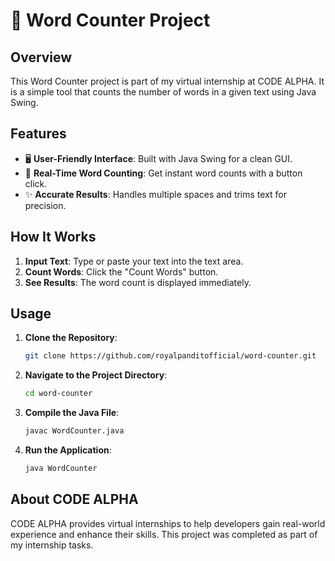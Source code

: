 # 📝 Word Counter Project

## Overview

This Word Counter project is part of my virtual internship at CODE ALPHA. It is a simple tool that counts the number of words in a given text using Java Swing.

## Features

- 🖥️ **User-Friendly Interface**: Built with Java Swing for a clean GUI.
- 🔄 **Real-Time Word Counting**: Get instant word counts with a button click.
- ✨ **Accurate Results**: Handles multiple spaces and trims text for precision.

## How It Works

1. **Input Text**: Type or paste your text into the text area.
2. **Count Words**: Click the "Count Words" button.
3. **See Results**: The word count is displayed immediately.

## Usage

1. **Clone the Repository**:
    ```sh
    git clone https://github.com/royalpanditofficial/word-counter.git
    ```
   
2. **Navigate to the Project Directory**:
    ```sh
    cd word-counter
    ```

3. **Compile the Java File**:
    ```sh
    javac WordCounter.java
    ```

4. **Run the Application**:
    ```sh
    java WordCounter
    ```

## About CODE ALPHA

CODE ALPHA provides virtual internships to help developers gain real-world experience and enhance their skills. This project was completed as part of my internship tasks.
